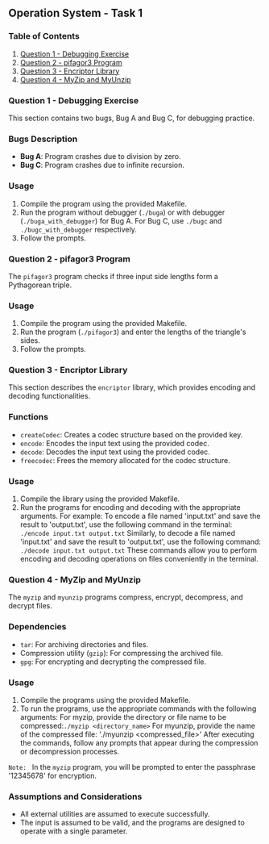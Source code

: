 ## Operation System - Task 1

### Table of Contents

1. [Question 1 - Debugging Exercise](#question-1---debugging-exercise)
2. [Question 2 - pifagor3 Program](#question-2---pifagor3-program)
3. [Question 3 - Encriptor Library](#question-3---encriptor-library)
4. [Question 4 - MyZip and MyUnzip](#question-4---myzip-and-myunzip)

### Question 1 - Debugging Exercise

This section contains two bugs, Bug A and Bug C, for debugging practice.

### Bugs Description

- **Bug A**: Program crashes due to division by zero.
- **Bug C**: Program crashes due to infinite recursion.

### Usage

1. Compile the program using the provided Makefile.
2. Run the program without debugger (`./buga`) or with debugger (`./buga_with_debugger`) for Bug A. 
   For Bug C, use `./bugc` and `./bugc_with_debugger` respectively.
3. Follow the prompts.

### Question 2 - pifagor3 Program

The `pifagor3` program checks if three input side lengths form a Pythagorean triple.

### Usage

1. Compile the program using the provided Makefile.
2. Run the program (`./pifagor3`) and enter the lengths of the triangle's sides.
3. Follow the prompts.

### Question 3 - Encriptor Library

This section describes the `encriptor` library, which provides encoding and decoding functionalities.

### Functions

- `createCodec`: Creates a codec structure based on the provided key.
- `encode`: Encodes the input text using the provided codec.
- `decode`: Decodes the input text using the provided codec.
- `freecodec`: Frees the memory allocated for the codec structure.

### Usage

1. Compile the library using the provided Makefile.
2. Run the programs for encoding and decoding with the appropriate arguments. 
For example: To encode a file named 'input.txt' and save the result to 'output.txt', use the following command in the terminal: `./encode input.txt output.txt`
Similarly, to decode a file named 'input.txt' and save the result to 'output.txt', use the following command: `./decode input.txt output.txt`
These commands allow you to perform encoding and decoding operations on files conveniently in the terminal.

### Question 4 - MyZip and MyUnzip

The `myzip` and `myunzip` programs compress, encrypt, decompress, and decrypt files.

### Dependencies

- `tar`: For archiving directories and files.
- Compression utility (`gzip`): For compressing the archived file.
- `gpg`: For encrypting and decrypting the compressed file.

### Usage

1. Compile the programs using the provided Makefile.
2. To run the programs, use the appropriate commands with the following arguments:
For myzip, provide the directory or file name to be compressed:`./myzip <directory_name>`
For myunzip, provide the name of the compressed file: './myunzip <compressed_file>'
After executing the commands, follow any prompts that appear during the compression or decompression processes.

`Note: ` In the `myzip` program, you will be prompted to enter the passphrase '12345678' for encryption.


### Assumptions and Considerations

- All external utilities are assumed to execute successfully.
- The input is assumed to be valid, and the programs are designed to operate with a single parameter.

